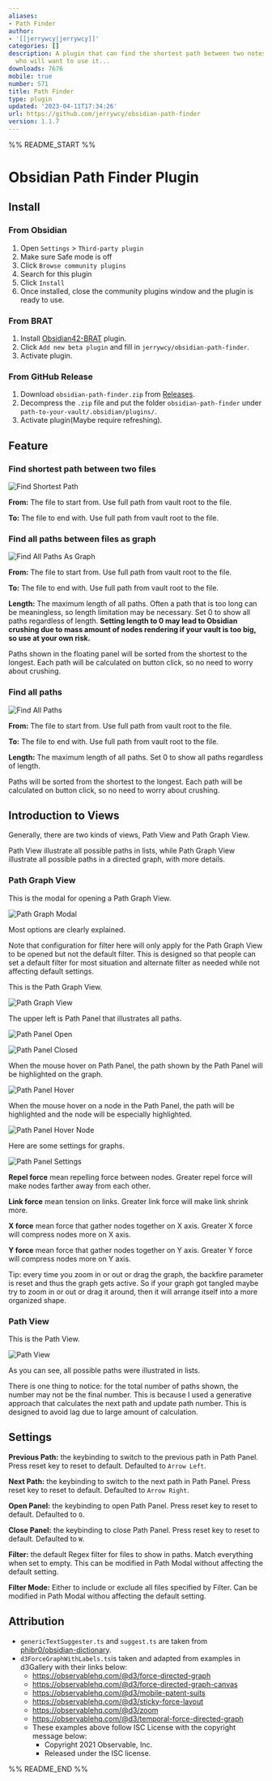 ```yaml
---
aliases:
- Path Finder
author:
- '[[jerrywcy|jerrywcy]]'
categories: []
description: A plugin that can find the shortest path between two notes. Not sure
  who will want to use it...
downloads: 7676
mobile: true
number: 571
title: Path Finder
type: plugin
updated: '2023-04-11T17:34:26'
url: https://github.com/jerrywcy/obsidian-path-finder
version: 1.1.7
---
```


%% README_START %%

# Obsidian Path Finder Plugin

## Install

### From Obsidian

1. Open `Settings` > `Third-party plugin`
2. Make sure Safe mode is off
3. Click `Browse community plugins`
4. Search for this plugin
5. Click `Install`
6. Once installed, close the community plugins window and the plugin is ready to use.

### From BRAT

1. Install [Obsidian42-BRAT](https://github.com/TfTHacker/obsidian42-brat) plugin.
2. Click `Add new beta plugin` and fill in `jerrywcy/obsidian-path-finder`.
3. Activate plugin.

### From GitHub Release

1. Download `obsidian-path-finder.zip` from [Releases](https://github.com/jerrywcy/obsidian-path-finder/releases).
2. Decompress the `.zip` file and put the folder `obsidian-path-finder` under `path-to-your-vault/.obsidian/plugins/`.
3. Activate plugin(Maybe require refreshing).

## Feature

### Find shortest path between two files

![Find Shortest Path](https://raw.githubusercontent.com/jerrywcy/obsidian-path-finder/HEAD/assets/find-shortest-path.gif)

**From:** The file to start from. Use full path from vault root to the file.

**To:** The file to end with. Use full path from vault root to the file.

### Find all paths between files as graph

![Find All Paths As Graph](https://raw.githubusercontent.com/jerrywcy/obsidian-path-finder/HEAD/assets/find-all-paths-as-graph.gif)

**From:** The file to start from. Use full path from vault root to the file.

**To:** The file to end with. Use full path from vault root to the file.

**Length:** The maximum length of all paths. Often a path that is too long can be meaningless, so length limitation may be necessary. Set 0 to show all paths regardless of length. **Setting length to 0 may lead to Obsidian crushing due to mass amount of nodes rendering if your vault is too big, so use at your own risk.**

Paths shown in the floating panel will be sorted from the shortest to the longest. Each path will be calculated on button click, so no need to worry about crushing.

### Find all paths

![Find All Paths](https://raw.githubusercontent.com/jerrywcy/obsidian-path-finder/HEAD/assets/find-all-paths.gif)

**From:** The file to start from. Use full path from vault root to the file.

**To:** The file to end with. Use full path from vault root to the file.

**Length:** The maximum length of all paths. Set 0 to show all paths regardless of length.

Paths will be sorted from the shortest to the longest. Each path will be calculated on button click, so no need to worry about crushing.

## Introduction to Views

Generally, there are two kinds of views, Path View and Path Graph View.

Path View illustrate all possible paths in lists, while Path Graph View illustrate all possible paths in a directed graph, with more details.

### Path Graph View

This is the modal for opening a Path Graph View.

![Path Graph Modal](https://raw.githubusercontent.com/jerrywcy/obsidian-path-finder/HEAD/assets/PathGraphModal.png)

Most options are clearly explained.

Note that configuration for filter here will only apply for the Path Graph View to be opened but not the default filter. This is designed so that people can set a default filter for most situation and alternate filter as needed while not affecting default settings.

This is the Path Graph View.

![Path Graph View](https://raw.githubusercontent.com/jerrywcy/obsidian-path-finder/HEAD/assets/PathGraphView.png)

The upper left is Path Panel that illustrates all paths.

![Path Panel Open](https://raw.githubusercontent.com/jerrywcy/obsidian-path-finder/HEAD/assets/PathPanelOpen.png)

![Path Panel Closed](https://raw.githubusercontent.com/jerrywcy/obsidian-path-finder/HEAD/assets/PathPanelClosed.png)

When the mouse hover on Path Panel, the path shown by the Path Panel will be highlighted on the graph.

![Path Panel Hover](https://raw.githubusercontent.com/jerrywcy/obsidian-path-finder/HEAD/assets/PathPanelHover.png)

When the mouse hover on a node in the Path Panel, the path will be highlighted and the node will be especially highlighted.

![Path Panel Hover Node](https://raw.githubusercontent.com/jerrywcy/obsidian-path-finder/HEAD/assets/PathPanelHoverNode.png)

Here are some settings for graphs.

![Path Panel Settings](https://raw.githubusercontent.com/jerrywcy/obsidian-path-finder/HEAD/assets/PathPanelSettings.png)

**Repel force** mean repelling force between nodes. Greater repel force will make nodes farther away from each other.

**Link force** mean tension on links. Greater link force will make link shrink more.

**X force** mean force that gather nodes together on X axis. Greater X force will compress nodes more on X axis.

**Y force** mean force that gather nodes together on Y axis. Greater Y force will compress nodes more on Y axis.

Tip: every time you zoom in or out or drag the graph, the backfire parameter is reset and thus the graph gets active. So if your graph got tangled maybe try to zoom in or out or drag it around, then it will arrange itself into a more organized shape.

### Path View

This is the Path View.

![Path View](https://raw.githubusercontent.com/jerrywcy/obsidian-path-finder/HEAD/assets/PathView.png)

As you can see, all possible paths were illustrated in lists.

There is one thing to notice: for the total number of paths shown, the number may not be the final number. This is because I used a generative approach that calculates the next path and update path number. This is designed to avoid lag due to large amount of calculation.

## Settings

**Previous Path:** the keybinding to switch to the previous path in Path Panel. Press reset key to reset to default. Defaulted to `Arrow Left`.

**Next Path:** the keybinding to switch to the next path in Path Panel. Press reset key to reset to default. Defaulted to `Arrow Right`.

**Open Panel:** the keybinding to open Path Panel. Press reset key to reset to default. Defaulted to `O`.

**Close Panel:** the keybinding to close Path Panel. Press reset key to reset to default. Defaulted to `W`.

**Filter:** the default Regex filter for files to show in paths. Match everything when set to empty. This can be modified in Path Modal without affecting the default setting.

**Filter Mode:** Either to include or exclude all files specified by Filter. Can be modified in Path Modal withou affecting the default setting.

## Attribution

-   `genericTextSuggester.ts` and `suggest.ts` are taken from [phibr0/obsidian-dictionary](https://github.com/phibr0/obsidian-dictionary).
-   `d3ForceGraphWithLabels.ts`is taken and adapted from examples in d3Gallery with their links below:
    -   https://observablehq.com/@d3/force-directed-graph
    -   https://observablehq.com/@d3/force-directed-graph-canvas
    -   https://observablehq.com/@d3/mobile-patent-suits
    -   https://observablehq.com/@d3/sticky-force-layout
    -   https://observablehq.com/@d3/zoom
    -   https://observablehq.com/@d3/temporal-force-directed-graph
    -   These examples above follow ISC License with the copyright message below:
        -   Copyright 2021 Observable, Inc.
        -   Released under the ISC license.


%% README_END %%
